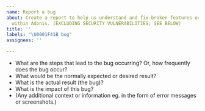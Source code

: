 ```yaml
---
name: Report a bug
about: Create a report to help us understand and fix broken features or functionality
  within Adonis. (EXCLUDING SECURITY VULNERABILITIES; SEE BELOW)
title: ''
labels: "\U0001F41B bug"
assignees: ''

---
```


- What are the steps that lead to the bug occurring? Or, how frequently does the bug occur?
- What would be the normally expected or desired result?
- What is the actual result (the bug)?
- What is the impact of this bug?
- (Any additional context or information eg. in the form of error messages or screenshots.)
